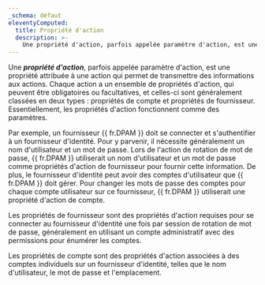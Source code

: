```yaml
---
_schema: défaut
eleventyComputed:
  title: Propriété d'action
  description: >-
    Une propriété d'action, parfois appelée paramètre d'action, est une propriété attribuée à une action qui permet de transmettre des informations aux actions.
---
```

Une ***propriété d'action***, parfois appelée paramètre d'action, est une propriété attribuée à une action qui permet de transmettre des informations aux actions. Chaque action a un ensemble de propriétés d'action, qui peuvent être obligatoires ou facultatives, et celles-ci sont généralement classées en deux types : propriétés de compte et propriétés de fournisseur. Essentiellement, les propriétés d'action fonctionnent comme des paramètres.

Par exemple, un fournisseur {{ fr.DPAM }} doit se connecter et s'authentifier à un fournisseur d'identité. Pour y parvenir, il nécessite généralement un nom d'utilisateur et un mot de passe. Lors de l'action de rotation de mot de passe, {{ fr.DPAM }} utiliserait un nom d'utilisateur et un mot de passe comme propriétés d'action de fournisseur pour fournir cette information. De plus, le fournisseur d'identité peut avoir des comptes d'utilisateur que {{ fr.DPAM }} doit gérer. Pour changer les mots de passe des comptes pour chaque compte utilisateur sur ce fournisseur, {{ fr.DPAM }} utiliserait une propriété d'action de compte.

Les propriétés de fournisseur sont des propriétés d'action requises pour se connecter au fournisseur d'identité une fois par session de rotation de mot de passe, généralement en utilisant un compte administratif avec des permissions pour énumérer les comptes.

Les propriétés de compte sont des propriétés d'action associées à des comptes individuels sur un fournisseur d'identité, telles que le nom d'utilisateur, le mot de passe et l'emplacement.

